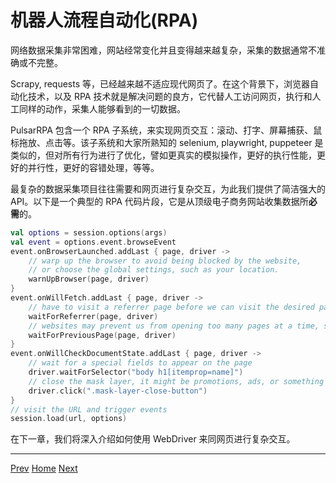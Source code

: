 机器人流程自动化(RPA)
=

网络数据采集非常困难，网站经常变化并且变得越来越复杂，采集的数据通常不准确或不完整。

Scrapy, requests 等，已经越来越不适应现代网页了。在这个背景下，浏览器自动化技术，以及 RPA 技术就是解决问题的良方，它代替人工访问网页，执行和人工同样的动作，采集人能够看到的一切数据。

PulsarRPA 包含一个 RPA 子系统，来实现网页交互：滚动、打字、屏幕捕获、鼠标拖放、点击等。该子系统和大家所熟知的 selenium, playwright, puppeteer 是类似的，但对所有行为进行了优化，譬如更真实的模拟操作，更好的执行性能，更好的并行性，更好的容错处理，等等。

最复杂的数据采集项目往往需要和网页进行复杂交互，为此我们提供了简洁强大的 API。以下是一个典型的 RPA 代码片段，它是从顶级电子商务网站收集数据所**必需**的。

```kotlin
val options = session.options(args)
val event = options.event.browseEvent
event.onBrowserLaunched.addLast { page, driver ->
    // warp up the browser to avoid being blocked by the website,
    // or choose the global settings, such as your location.
    warnUpBrowser(page, driver)
}
event.onWillFetch.addLast { page, driver ->
    // have to visit a referrer page before we can visit the desired page
    waitForReferrer(page, driver)
    // websites may prevent us from opening too many pages at a time, so we should open links one by one.
    waitForPreviousPage(page, driver)
}
event.onWillCheckDocumentState.addLast { page, driver ->
    // wait for a special fields to appear on the page
    driver.waitForSelector("body h1[itemprop=name]")
    // close the mask layer, it might be promotions, ads, or something else.
    driver.click(".mask-layer-close-button")
}
// visit the URL and trigger events
session.load(url, options)
```

在下一章，我们将深入介绍如何使用 WebDriver 来同网页进行复杂交互。

------

[Prev](9event-handling.md) [Home](1home.md) [Next](11WebDriver.md)
